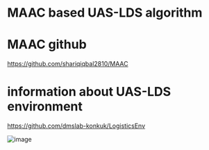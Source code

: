 # MAAC based UAS-LDS algorithm

# MAAC github
https://github.com/shariqiqbal2810/MAAC

# information about UAS-LDS environment
https://github.com/dmslab-konkuk/LogisticsEnv

![image](https://user-images.githubusercontent.com/54316950/139939470-1749a20c-6657-477c-a5d0-cb4811ab8bb1.png)
